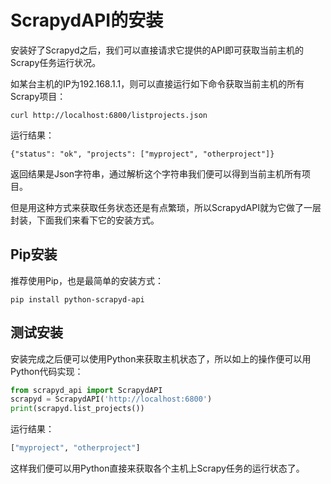 # ScrapydAPI的安装

安装好了Scrapyd之后，我们可以直接请求它提供的API即可获取当前主机的Scrapy任务运行状况。

如某台主机的IP为192.168.1.1，则可以直接运行如下命令获取当前主机的所有Scrapy项目：

```
curl http://localhost:6800/listprojects.json
```

运行结果：

```
{"status": "ok", "projects": ["myproject", "otherproject"]}
```

返回结果是Json字符串，通过解析这个字符串我们便可以得到当前主机所有项目。

但是用这种方式来获取任务状态还是有点繁琐，所以ScrapydAPI就为它做了一层封装，下面我们来看下它的安装方式。

## Pip安装

推荐使用Pip，也是最简单的安装方式：

```
pip install python-scrapyd-api
```

## 测试安装

安装完成之后便可以使用Python来获取主机状态了，所以如上的操作便可以用Python代码实现：

```python
from scrapyd_api import ScrapydAPI
scrapyd = ScrapydAPI('http://localhost:6800')
print(scrapyd.list_projects())
```

运行结果：

```python
["myproject", "otherproject"]
```

这样我们便可以用Python直接来获取各个主机上Scrapy任务的运行状态了。


